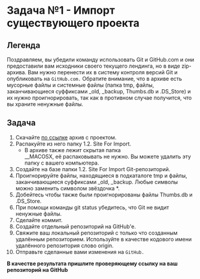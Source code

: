 # Задача №1 - Импорт существующего проекта

## Легенда

Поздравляем, вы убедили команду использовать Git и GitHub.com и они предоставили вам исходники своего текущего лендинга, но в виде zip-архива. Вам нужно перенести их в систему контроля версий Git и опубликовать на `GitHub.com.` Обратите внимание, что в архиве есть мусорные файлы и системные файлы (папка tmp, файлы, заканчивающиеся суффиксами \_old, \_backup, Thumbs.db и .DS_Store) и их нужно проигнорировать, так как в противном случае получится, что вы храните ненужные файлы.

## Задача

1. Скачайте [по ссылке](https://github.com/netology-code/git-homeworks/raw/master/introduction/src/neuro-startup.zip) архив с проектом.
2. Распакуйте из него папку 1.2. Site For Import.
   - В архиве также лежит скрытая папка  
     \_\_MACOSX, её распаковывать не нужно. Вы можете удалить эту папку с вашего компьютера.
3. Создайте на базе папки 1.2. Site For Import Git-репозиторий.
4. Проигнорируйте файлы, находящиеся в подкаталоге tmp и файлы, заканчивающиеся суффиксами \_old, \_backup. Любые символы можно заменить символом звёздочка \*.
5. Добейтесь чтобы также были проигнорированы файлы Thumbs.db и .DS_Store.
6. При помощи команды git status убедитесь, что Git не видит ненужные файлы.
7. Сделайте коммит.
8. Создайте отдельный репозиторий на GitHub'е.
9. Свяжите ваш локальный репозиторий с только что созданным удалённым репозиторием. Используйте в качестве кодового имени удалённого репозитория слово origin.
10. Отправьте сделанные вами изменения на `GitHub.`

**В качестве результата пришлите проверяющему ссылку на ваш репозиторий на GitHub**
